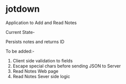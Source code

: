 # jotdown
Application to Add and Read Notes

Current State-

Persists notes and returns ID

To be added:-

1) Client side validation to fields
2) Escape special chars before sending JSON to Server
3) Read Notes Web page
4) Read Notes Sever side logic
